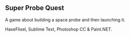 ## Super Probe Quest

A game about building a space probe and then launching it.

HaxeFlixel, Sublime Text, Photoshop CC & Paint.NET.
